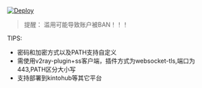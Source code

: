 [![Deploy](https://www.herokucdn.com/deploy/button.png)](https://heroku.com/deploy)  
  
> 提醒： 滥用可能导致账户被BAN！！！  

TIPS:
* 密码和加密方式以及PATH支持自定义
* 需使用v2ray-plugin+ss客户端，插件方式为websocket-tls,端口为443,PATH区分大小写
* 支持部署到kintohub等其它平台

